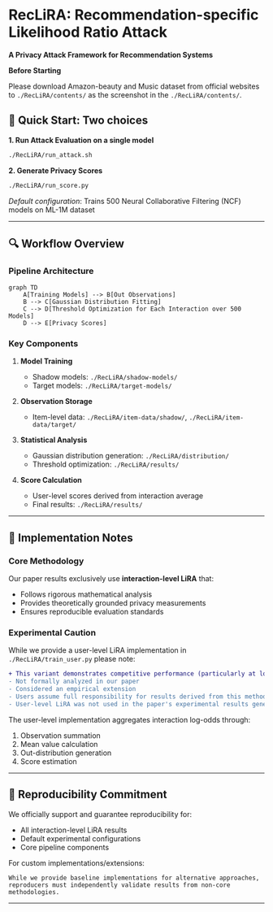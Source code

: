 

# RecLiRA: Recommendation-specific Likelihood Ratio Attack

**A Privacy Attack Framework for Recommendation Systems**

**Before Starting**

Please download Amazon-beauty and Music dataset from official websites to `./RecLiRA/contents/` as the screenshot in the `./RecLiRA/contents/`.

## 🚀 Quick Start: Two choices

**1. Run Attack Evaluation on a single model**  
```bash
./RecLiRA/run_attack.sh
```

**2. Generate Privacy Scores**  
```bash
./RecLiRA/run_score.py
```
*Default configuration*: Trains 500 Neural Collaborative Filtering (NCF) models on ML-1M dataset

---

## 🔍 Workflow Overview

### Pipeline Architecture
```mermaid
graph TD
    A[Training Models] --> B[Out Observations]
    B --> C[Gaussian Distribution Fitting]
    C --> D[Threshold Optimization for Each Interaction over 500 Models]
    D --> E[Privacy Scores]
```

### Key Components
1. **Model Training**  
   - Shadow models: `./RecLiRA/shadow-models/`
   - Target models: `./RecLiRA/target-models/`

2. **Observation Storage**  
   - Item-level data: `./RecLiRA/item-data/shadow/`, `./RecLiRA/item-data/target/`

3. **Statistical Analysis**  
   - Gaussian distribution generation: `./RecLiRA/distribution/`
   - Threshold optimization: `./RecLiRA/results/`

4. **Score Calculation**  
   - User-level scores derived from interaction average
   - Final results: `./RecLiRA/results/`

---

## 📄 Implementation Notes

### Core Methodology
Our paper results exclusively use **interaction-level LiRA** that:
- Follows rigorous mathematical analysis
- Provides theoretically grounded privacy measurements
- Ensures reproducible evaluation standards

### Experimental Caution
While we provide a user-level LiRA implementation in `./RecLiRA/train_user.py` please note:
```diff
+ This variant demonstrates competitive performance (particularly at low FPR)
- Not formally analyzed in our paper
- Considered an empirical extension
- Users assume full responsibility for results derived from this method
- User-level LiRA was not used in the paper's experimental results generation.
```

The user-level implementation aggregates interaction log-odds through:
1. Observation summation
2. Mean value calculation
3. Out-distribution generation
4. Score estimation

---

## 🔬 Reproducibility Commitment
We officially support and guarantee reproducibility for:
- All interaction-level LiRA results
- Default experimental configurations
- Core pipeline components

For custom implementations/extensions:
```warning
While we provide baseline implementations for alternative approaches, 
reproducers must independently validate results from non-core methodologies.
```

---


